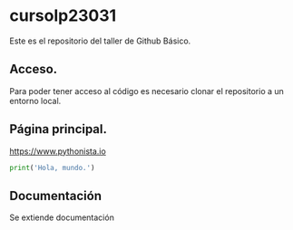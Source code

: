 # cursolp23031
Este es el repositorio del taller de Github Básico.

## Acceso.
Para poder tener acceso al código es necesario clonar el repositorio a un entorno local.

## Página principal.

https://www.pythonista.io


``` python
print('Hola, mundo.')
```

## Documentación

Se extiende documentación
